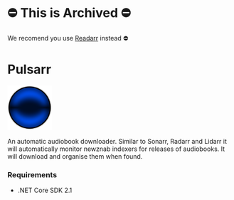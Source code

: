 # ⛔️ This is Archived ⛔️
We recomend you use [Readarr](https://github.com/Readarr/Readarr) instead ⛔️



# Pulsarr
<img alt="Pulsarr" src="./icon.png" width="100" height="100" />

An automatic audiobook downloader.
Similar to Sonarr, Radarr and Lidarr it will automatically monitor newznab indexers for releases of audiobooks. It will download and organise them when found.

### Requirements
- .NET Core SDK 2.1
